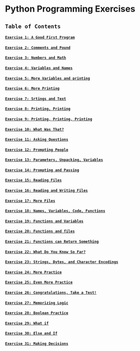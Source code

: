# Python Programming Exercises


## `Table of Contents`

#### [`Exercise 1: A Good First Program`](https://github.com/jinkyukim-me/Learn-Python-Programming/blob/master/exercises/ex1.py)
#### [`Exercise 2: Comments and Pound`](https://github.com/jinkyukim-me/Learn-Python-Programming/blob/master/exercises/ex2.py)
#### [`Exercise 3: Numbers and Math`](https://github.com/jinkyukim-me/Learn-Python-Programming/blob/master/exercises/ex3.py)
#### [`Exercise 4: Variables and Names`](https://github.com/jinkyukim-me/Learn-Python-Programming/blob/master/exercises/ex4.py)
#### [`Exercise 5: More Variables and printing`](https://github.com/jinkyukim-me/Learn-Python-Programming/blob/master/exercises/ex5.py)
#### [`Exercise 6: More Printing`](https://github.com/jinkyukim-me/Learn-Python-Programming/blob/master/exercises/ex6.py)
#### [`Exercise 7: Srtings and Text`](https://github.com/jinkyukim-me/Learn-Python-Programming/blob/master/exercises/ex7.py)
#### [`Exercise 8: Printing, Printing`](https://github.com/jinkyukim-me/Learn-Python-Programming/blob/master/exercises/ex8.py)
#### [`Exercise 9: Printing, Printing, Printing`](https://github.com/jinkyukim-me/Learn-Python-Programming/blob/master/exercises/ex9.py)
#### [`Exercise 10: What Was That?`](https://github.com/jinkyukim-me/Learn-Python-Programming/blob/master/exercises/ex10.py)
#### [`Exercise 11: Asking Questions`](https://github.com/jinkyukim-me/Learn-Python-Programming/blob/master/exercises/ex11.py)
#### [`Exercise 12: Prompting People`](https://github.com/jinkyukim-me/Learn-Python-Programming/blob/master/exercises/ex12.py)
#### [`Exercise 13: Parameters, Unpacking, Variables`](https://github.com/jinkyukim-me/Learn-Python-Programming/blob/master/exercises/ex13.py)
#### [`Exercise 14: Prompting and Passing`](https://github.com/jinkyukim-me/Learn-Python-Programming/blob/master/exercises/ex14.py)
#### [`Exercise 15: Reading Files`](https://github.com/jinkyukim-me/Learn-Python-Programming/blob/master/exercises/ex15.py)
#### [`Exercise 16: Reading and Writing Files`](https://github.com/jinkyukim-me/Learn-Python-Programming/blob/master/exercises/ex16.py)
#### [`Exercise 17: More Files`](https://github.com/jinkyukim-me/Learn-Python-Programming/blob/master/exercises/ex17.py)
#### [`Exercise 18: Names, Variables, Code, Functions`](https://github.com/jinkyukim-me/Learn-Python-Programming/blob/master/exercises/ex18.py)
#### [`Exercise 19: Functions and Variables`](https://github.com/jinkyukim-me/Learn-Python-Programming/blob/master/exercises/ex19.py)
#### [`Exercise 20: Functions and files`](https://github.com/jinkyukim-me/Learn-Python-Programming/blob/master/exercises/ex20.py)
#### [`Exercise 21: Functions can Return Something`](https://github.com/jinkyukim-me/Learn-Python-Programming/blob/master/exercises/ex21.py)
#### [`Exercise 22: What Do You Know So Far?`](https://github.com/jinkyukim-me/Learn-Python-Programming/blob/master/exercises/ex22.py)
#### [`Exercise 23: Strings, Bytes, and Character Encodings`](https://github.com/jinkyukim-me/Learn-Python-Programming/blob/master/exercises/ex23.py)
#### [`Exercise 24: More Practice`](https://github.com/jinkyukim-me/Learn-Python-Programming/blob/master/exercises/ex24.py)
#### [`Exercise 25: Even More Practice`](https://github.com/jinkyukim-me/Learn-Python-Programming/blob/master/exercises/ex25.py)
#### [`Exercise 26: Congratulations, Take a Test!`](https://github.com/jinkyukim-me/Learn-Python-Programming/blob/master/exercises/ex26.py)
#### [`Exercise 27: Memorizing Logic`](https://github.com/jinkyukim-me/Learn-Python-Programming/blob/master/exercises/ex27.py)
#### [`Exercise 28: Boolean Practice`](https://github.com/jinkyukim-me/Learn-Python-Programming/blob/master/exercises/ex28.py)
#### [`Exercise 29: What if`](https://github.com/jinkyukim-me/Learn-Python-Programming/blob/master/exercises/ex29.py)
#### [`Exercise 30: Else and If`](https://github.com/jinkyukim-me/Learn-Python-Programming/blob/master/exercises/ex30.py)
#### [`Exercise 31: Making Decisions`](https://github.com/jinkyukim-me/Learn-Python-Programming/blob/master/exercises/ex31.py)
